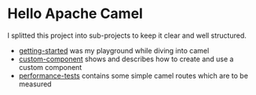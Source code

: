 # Hello Apache Camel

I splitted this project into sub-projects to keep it clear and well structured.

- [getting-started](getting-started/) was my playground while diving into camel
- [custom-component](custom-component/) shows and describes how to create and use a custom component
- [performance-tests](performance-tests/) contains some simple camel routes which are to be measured
